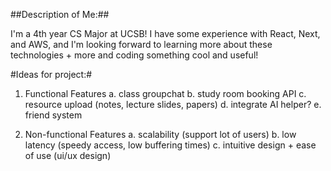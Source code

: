 ##Description of Me:##

I'm a 4th year CS Major at UCSB! I have some experience with React, Next, and AWS, and I'm looking forward to learning more about these technologies + more and coding something cool and useful!

#Ideas for project:#

1. Functional Features
   a. class groupchat
   b. study room booking API
   c. resource upload (notes, lecture slides, papers)
   d. integrate AI helper?
   e. friend system

2. Non-functional Features
   a. scalability (support lot of users)
   b. low latency (speedy access, low buffering times)
   c. intuitive design + ease of use (ui/ux design)
